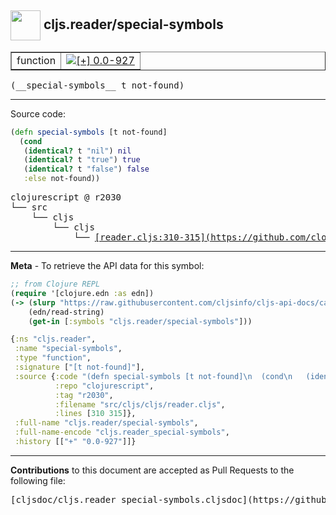 ## <img width="48px" valign="middle" src="http://i.imgur.com/Hi20huC.png"> cljs.reader/special-symbols

 <table border="1">
<tr>

<td>function</td>
<td><a href="https://github.com/cljsinfo/cljs-api-docs/tree/0.0-927"><img valign="middle" alt="[+] 0.0-927" src="https://img.shields.io/badge/+-0.0--927-lightgrey.svg"></a> </td>
</tr>
</table>

 <samp>
(__special-symbols__ t not-found)<br>
</samp>

---





Source code:

```clj
(defn special-symbols [t not-found]
  (cond
   (identical? t "nil") nil
   (identical? t "true") true
   (identical? t "false") false
   :else not-found))
```

 <pre>
clojurescript @ r2030
└── src
    └── cljs
        └── cljs
            └── <ins>[reader.cljs:310-315](https://github.com/clojure/clojurescript/blob/r2030/src/cljs/cljs/reader.cljs#L310-L315)</ins>
</pre>


---

__Meta__ - To retrieve the API data for this symbol:

```clj
;; from Clojure REPL
(require '[clojure.edn :as edn])
(-> (slurp "https://raw.githubusercontent.com/cljsinfo/cljs-api-docs/catalog/cljs-api.edn")
    (edn/read-string)
    (get-in [:symbols "cljs.reader/special-symbols"]))
```

```clj
{:ns "cljs.reader",
 :name "special-symbols",
 :type "function",
 :signature ["[t not-found]"],
 :source {:code "(defn special-symbols [t not-found]\n  (cond\n   (identical? t \"nil\") nil\n   (identical? t \"true\") true\n   (identical? t \"false\") false\n   :else not-found))",
          :repo "clojurescript",
          :tag "r2030",
          :filename "src/cljs/cljs/reader.cljs",
          :lines [310 315]},
 :full-name "cljs.reader/special-symbols",
 :full-name-encode "cljs.reader_special-symbols",
 :history [["+" "0.0-927"]]}

```

---

__Contributions__ to this document are accepted as Pull Requests to the following file:

 <pre>
[cljsdoc/cljs.reader_special-symbols.cljsdoc](https://github.com/cljsinfo/cljs-api-docs/blob/master/cljsdoc/cljs.reader_special-symbols.cljsdoc)
</pre>

